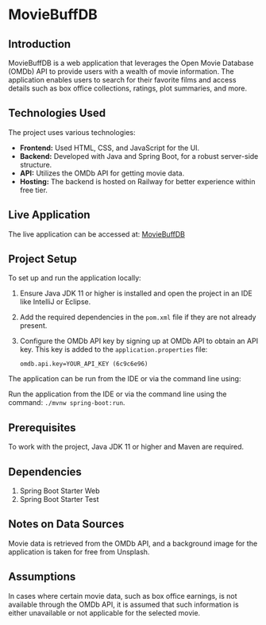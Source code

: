 # MovieBuffDB

## Introduction
MovieBuffDB is a web application that leverages the Open Movie Database (OMDb) API to provide users with a wealth of movie information. The application enables users to search for their favorite films and access details such as box office collections, ratings, plot summaries, and more.

## Technologies Used
The project uses various technologies:
- **Frontend:** Used HTML, CSS, and JavaScript for the UI.
- **Backend:** Developed with Java and Spring Boot, for a robust server-side structure.
- **API:** Utilizes the OMDb API for getting movie data.
- **Hosting:** The backend is hosted on Railway for better experience within free tier.

## Live Application
The live application can be accessed at: [MovieBuffDB](https://moviebuffdb-production.up.railway.app/)

## Project Setup
To set up and run the application locally:

1. Ensure Java JDK 11 or higher is installed and open the project in an IDE like IntelliJ or Eclipse.

2. Add the required dependencies in the `pom.xml` file if they are not already present.

3. Configure the OMDb API key by signing up at OMDb API to obtain an API key. This key is added to the `application.properties` file:
   ```properties
   omdb.api.key=YOUR_API_KEY (6c9c6e96)
The application can be run from the IDE or via the command line using:

Run the application from the IDE or via the command line using the command: `./mvnw spring-boot:run`.

## Prerequisites
To work with the project, Java JDK 11 or higher and Maven are required.

## Dependencies


1. Spring Boot Starter Web
3. Spring Boot Starter Test

## Notes on Data Sources
Movie data is retrieved from the OMDb API, and a background image for the application is taken for free from Unsplash.

## Assumptions 
In cases where certain movie data, such as box office earnings, is not available through the OMDb API, it is assumed that such information is either unavailable or not applicable for the selected movie.
